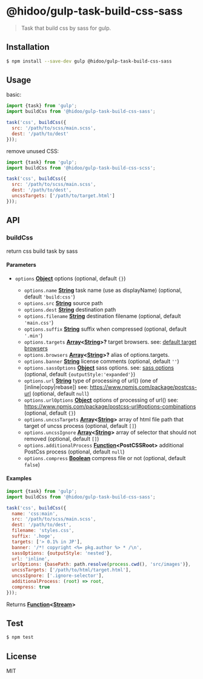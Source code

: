 # @hidoo/gulp-task-build-css-sass

> Task that build css by sass for gulp.

## Installation

```sh
$ npm install --save-dev gulp @hidoo/gulp-task-build-css-sass
```

## Usage

basic:

```js
import {task} from 'gulp';
import buildCss from '@hidoo/gulp-task-build-css-sass';

task('css', buildCss({
  src: '/path/to/scss/main.scss',
  dest: '/path/to/dest'
}));
```

remove unused CSS:

```js
import {task} from 'gulp';
import buildCss from '@hidoo/gulp-task-build-css-scss';

task('css', buildCss({
  src: '/path/to/scss/main.scss',
  dest: '/path/to/dest',
  uncssTargets: ['/path/to/target.html']
}));
```

## API

<!-- Generated by documentation.js. Update this documentation by updating the source code. -->

### buildCss

return css build task by sass

#### Parameters

*   `options` **[Object](https://developer.mozilla.org/docs/Web/JavaScript/Reference/Global_Objects/Object)** options (optional, default `{}`)

    *   `options.name` **[String](https://developer.mozilla.org/docs/Web/JavaScript/Reference/Global_Objects/String)** task name (use as displayName) (optional, default `'build:css'`)
    *   `options.src` **[String](https://developer.mozilla.org/docs/Web/JavaScript/Reference/Global_Objects/String)** source path
    *   `options.dest` **[String](https://developer.mozilla.org/docs/Web/JavaScript/Reference/Global_Objects/String)** destination path
    *   `options.filename` **[String](https://developer.mozilla.org/docs/Web/JavaScript/Reference/Global_Objects/String)** destination filename (optional, default `'main.css'`)
    *   `options.suffix` **[String](https://developer.mozilla.org/docs/Web/JavaScript/Reference/Global_Objects/String)** suffix when compressed (optional, default `'.min'`)
    *   `options.targets` **[Array](https://developer.mozilla.org/docs/Web/JavaScript/Reference/Global_Objects/Array)<[String](https://developer.mozilla.org/docs/Web/JavaScript/Reference/Global_Objects/String)>?** target browsers.
        see: [default target browsers](http://browserl.ist/?q=%3E+0.5%25+in+JP%2C+ie%3E%3D+10%2C+android+%3E%3D+4.4)
    *   `options.browsers` **[Array](https://developer.mozilla.org/docs/Web/JavaScript/Reference/Global_Objects/Array)<[String](https://developer.mozilla.org/docs/Web/JavaScript/Reference/Global_Objects/String)>?** alias of options.targets.
    *   `options.banner` **[String](https://developer.mozilla.org/docs/Web/JavaScript/Reference/Global_Objects/String)** license comments (optional, default `''`)
    *   `options.sassOptions` **[Object](https://developer.mozilla.org/docs/Web/JavaScript/Reference/Global_Objects/Object)** sass options.
        see: [sass options](https://sass-lang.com/documentation/js-api#options) (optional, default `{outputStyle:'expanded'}`)
    *   `options.url` **[String](https://developer.mozilla.org/docs/Web/JavaScript/Reference/Global_Objects/String)** type of processing of url() (one of \[inline|copy|rebase])
        see: <https://www.npmjs.com/package/postcss-url> (optional, default `null`)
    *   `options.urlOptions` **[Object](https://developer.mozilla.org/docs/Web/JavaScript/Reference/Global_Objects/Object)** options of processing of url()
        see: <https://www.npmjs.com/package/postcss-url#options-combinations> (optional, default `{}`)
    *   `options.uncssTargets` **[Array](https://developer.mozilla.org/docs/Web/JavaScript/Reference/Global_Objects/Array)<[String](https://developer.mozilla.org/docs/Web/JavaScript/Reference/Global_Objects/String)>** array of html file path that target of uncss process (optional, default `[]`)
    *   `options.uncssIgnore` **[Array](https://developer.mozilla.org/docs/Web/JavaScript/Reference/Global_Objects/Array)<[String](https://developer.mozilla.org/docs/Web/JavaScript/Reference/Global_Objects/String)>** array of selector that should not removed (optional, default `[]`)
    *   `options.additionalProcess` **[Function](https://developer.mozilla.org/docs/Web/JavaScript/Reference/Statements/function)\<PostCSSRoot>** additional PostCss process (optional, default `null`)
    *   `options.compress` **[Boolean](https://developer.mozilla.org/docs/Web/JavaScript/Reference/Global_Objects/Boolean)** compress file or not (optional, default `false`)

#### Examples

```javascript
import {task} from 'gulp';
import buildCss from '@hidoo/gulp-task-build-css-sass';

task('css', buildCss({
  name: 'css:main',
  src: '/path/to/scss/main.scss',
  dest: '/path/to/dest',
  filename: 'styles.css',
  suffix: '.hoge',
  targets: ['> 0.1% in JP'],
  banner: '/*! copyright <%= pkg.author %> * /\n',
  sassOptions: {outputStyle: 'nested'},
  url: 'inline',
  urlOptions: {basePath: path.resolve(process.cwd(), 'src/images')},
  uncssTargets: ['/path/to/html/target.html'],
  uncssIgnore: ['.ignore-selector'],
  additionalProcess: (root) => root,
  compress: true
}));
```

Returns **[Function](https://developer.mozilla.org/docs/Web/JavaScript/Reference/Statements/function)<[Stream](https://nodejs.org/api/stream.html)>** 

## Test

```sh
$ npm test
```

## License

MIT
